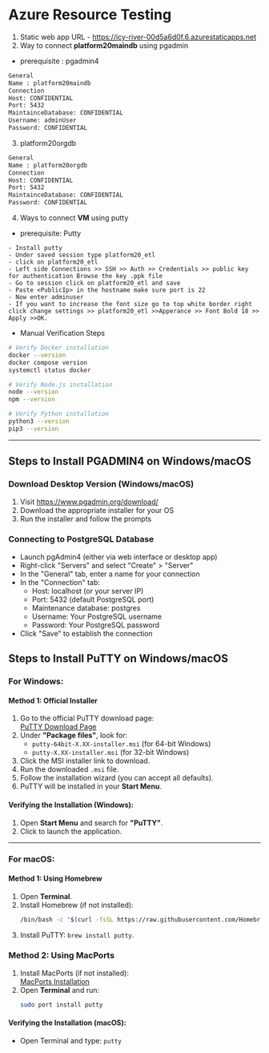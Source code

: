 
# Azure Resource Testing
1. Static web app URL - https://icy-river-00d5a6d0f.6.azurestaticapps.net
2. Way to connect **platform20maindb** using pgadmin
- prerequisite : pgadmin4
```sh
General
Name : platform20maindb
Connection
Host: CONFIDENTIAL
Port: 5432
MaintainceDatabase: CONFIDENTIAL
Username: adminUser
Password: CONFIDENTIAL
```
3. platform20orgdb
```sh
General 
Name : platform20orgdb
Connection
Host: CONFIDENTIAL
Port: 5432
MaintainceDatabase: CONFIDENTIAL
Password: CONFIDENTIAL
```
4. Ways to connect **VM** using putty
- prerequisite: Putty
```
- Install putty 
- Under saved session type platform20_etl
- click on platform20_etl 
- Left side Connections >> SSH >> Auth >> Credentials >> public key for authentication Browse the key .ppk file
- Go to session click on platform20_etl and save
- Paste <PublicIp> in the hostname make sure port is 22
- Now enter adminuser
- If you want to increase the font size go to top white border right click change settings >> platform20_etl >>Apperance >> Font Bold 18 >> Apply >>OK.
```
- Manual Verification Steps
```sh
# Verify Docker installation
docker --version
docker compose version
systemctl status docker

# Verify Node.js installation
node --version
npm --version

# Verify Python installation
python3 --version
pip3 --version
```
---
## Steps to Install PGADMIN4 on Windows/macOS
### Download Desktop Version (Windows/macOS)
1. Visit https://www.pgadmin.org/download/
2. Download the appropriate installer for your OS
3. Run the installer and follow the prompts
### Connecting to PostgreSQL Database
- Launch pgAdmin4 (either via web interface or desktop app)
- Right-click "Servers" and select "Create" > "Server"
- In the "General" tab, enter a name for your connection
- In the "Connection" tab:
    - Host: localhost (or your server IP)
    - Port: 5432 (default PostgreSQL port)
    - Maintenance database: postgres
    - Username: Your PostgreSQL username
    - Password: Your PostgreSQL password
- Click "Save" to establish the connection

## Steps to Install PuTTY on Windows/macOS
### For Windows:
#### Method 1: Official Installer  
1. Go to the official PuTTY download page:  
   [PuTTY Download Page](https://www.chiark.greenend.org.uk/~sgtatham/putty/latest.html)  
2. Under **"Package files"**, look for:  
   - `putty-64bit-X.XX-installer.msi` (for 64-bit Windows)  
   - `putty-X.XX-installer.msi` (for 32-bit Windows)  
3. Click the MSI installer link to download.  
4. Run the downloaded `.msi` file.  
5. Follow the installation wizard (you can accept all defaults).  
6. PuTTY will be installed in your **Start Menu**.  

#### Verifying the Installation (Windows):  
1. Open **Start Menu** and search for **"PuTTY"**.  
2. Click to launch the application.  

---

### For macOS:
#### Method 1: Using Homebrew  
1. Open **Terminal**.  
2. Install Homebrew (if not installed):  
   ```bash
   /bin/bash -c "$(curl -fsSL https://raw.githubusercontent.com/Homebrew/install/HEAD/install.sh)"
3. Install PuTTY: `brew install putty`.
### Method 2: Using MacPorts  
1. Install MacPorts (if not installed):  
   [MacPorts Installation](https://www.macports.org/install.php)  
2. Open **Terminal** and run:  
   ```bash
   sudo port install putty
#### Verifying the Installation (macOS):
- Open Terminal and type: `putty`
